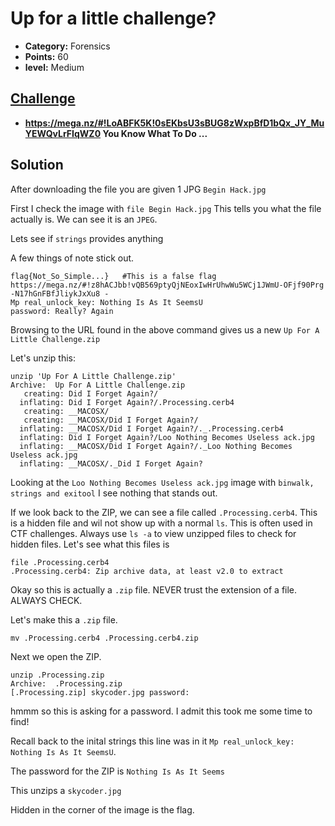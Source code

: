 
# Up for a little challenge?

* **Category:** Forensics
* **Points:** 60
* **level:** Medium

## [Challenge](https://ctflearn.com/challenge/142)

* **https://mega.nz/#!LoABFK5K!0sEKbsU3sBUG8zWxpBfD1bQx_JY_MuYEWQvLrFIqWZ0
  You Know What To Do ...**


## Solution

After downloading the file you are given 1 JPG ```Begin Hack.jpg```

First I check the image with ```file Begin Hack.jpg``` This tells you what the file actually is. We can see it is an ```JPEG```.

Lets see if ```strings``` provides anything

A few things of note stick out.

```
flag{Not_So_Simple...}   #This is a false flag
https://mega.nz/#!z8hACJbb!vQB569ptyQjNEoxIwHrUhwWu5WCj1JWmU-OFjf90Prg -N17hGnFBfJliykJxXu8 -
Mp real_unlock_key: Nothing Is As It SeemsU   
password: Really? Again  
```
Browsing to the URL found in the above command gives us a new ```Up For A Little Challenge.zip```

Let's unzip this:
```
unzip 'Up For A Little Challenge.zip' 
Archive:  Up For A Little Challenge.zip
   creating: Did I Forget Again?/
  inflating: Did I Forget Again?/.Processing.cerb4  
   creating: __MACOSX/
   creating: __MACOSX/Did I Forget Again?/
  inflating: __MACOSX/Did I Forget Again?/._.Processing.cerb4  
  inflating: Did I Forget Again?/Loo Nothing Becomes Useless ack.jpg  
  inflating: __MACOSX/Did I Forget Again?/._Loo Nothing Becomes Useless ack.jpg  
  inflating: __MACOSX/._Did I Forget Again?
  ```
Looking at the ```Loo Nothing Becomes Useless ack.jpg``` image with ```binwalk, strings and exitool``` I see nothing that stands out.

If we look back to the ZIP, we can see a file called ```.Processing.cerb4```. This is a hidden file and wil not show up with a normal ```ls```. This is often used in CTF challenges. Always use ```ls -a``` to view unzipped files to check for hidden files. Let's see what this files is

```
file .Processing.cerb4
.Processing.cerb4: Zip archive data, at least v2.0 to extract
```

Okay so this is actually a ```.zip``` file. NEVER trust the extension of a file. ALWAYS CHECK.

Let's make this a ```.zip``` file.

```
mv .Processing.cerb4 .Processing.cerb4.zip
```

Next we open the ZIP.

```
unzip .Processing.zip 
Archive:  .Processing.zip
[.Processing.zip] skycoder.jpg password: 
```

hmmm so this is asking for a password. I admit this took me some time to find!

Recall back to the inital strings this line was in it ```Mp real_unlock_key: Nothing Is As It SeemsU```.

The password for the ZIP is ```Nothing Is As It Seems```

This unzips a ```skycoder.jpg```

Hidden in the corner of the image is the flag.
